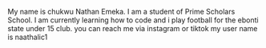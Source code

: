 My name is chukwu Nathan Emeka. 
I am a student of Prime Scholars School.
I am currently learning how to code and i play football for the ebonti state under 15 club.
you can reach me via instagram or tiktok my user name is naathalic1
